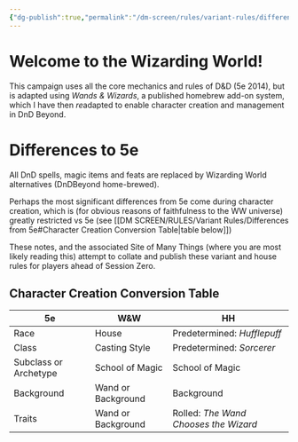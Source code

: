 ```yaml
---
{"dg-publish":true,"permalink":"/dm-screen/rules/variant-rules/differences-from-5e/"}
---
```


# Welcome to the Wizarding World!
This campaign uses all the core mechanics and rules of D&D (5e 2014), but is adapted using *Wands & Wizards*, a published homebrew add-on system, which I have then *re*adapted to enable character creation and management in DnD Beyond. 

# Differences to 5e
All DnD spells, magic items and feats are replaced by Wizarding World alternatives (DnDBeyond home-brewed). 

Perhaps the most significant differences from 5e come during character creation, which is (for obvious reasons of faithfulness to the WW universe) greatly restricted vs 5e (see [[DM SCREEN/RULES/Variant Rules/Differences from 5e#Character Creation Conversion Table\|table below]])

These notes, and the associated Site of Many Things (where you are most likely reading this) attempt to collate and publish these variant and house rules for players ahead of Session Zero.

## Character Creation Conversion Table

| 5e                    | W&W                | HH                                    |
| --------------------- | ------------------ | ------------------------------------- |
| Race                  | House              | Predetermined: *Hufflepuff*           |
| Class                 | Casting Style      | Predetermined: *Sorcerer*             |
| Subclass or Archetype | School of Magic    | School of Magic                       |
| Background            | Wand or Background | Background                            |
| Traits                | Wand or Background | Rolled: *The Wand Chooses the Wizard* |
